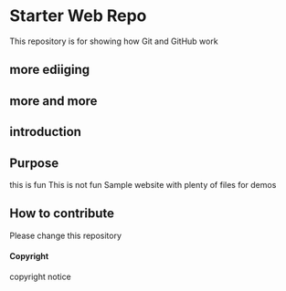 # Starter Web Repo


This repository is for showing how Git and GitHub work
## more ediiging
## more and more
## introduction

## Purpose

this is fun
This is not fun
Sample website with plenty of files for demos

## How to contribute
Please change this repository
#### Copyright
copyright notice
